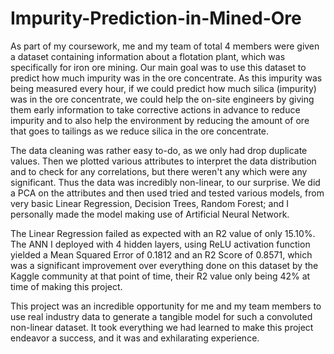 # Impurity-Prediction-in-Mined-Ore
As part of my coursework, me and my team of total 4 members were given a dataset containing information about a flotation plant,
which was specifically for iron ore mining. Our main goal was to use this dataset to predict how much impurity was in the ore 
concentrate. As this impurity was being measured every hour, if we could predict how much silica (impurity) was in the ore
concentrate, we could help the on-site engineers by giving them early information to take corrective actions in advance to reduce
impurity and to also help the environment by reducing the amount of ore that goes to tailings as we reduce silica in the ore concentrate.

The data cleaning was rather easy to-do, as we only had drop duplicate values. Then we plotted various attributes to interpret the data 
distribution and to check for any correlations, but there weren't any which were any significant. Thus the data was incredibly non-linear, 
to our surprise. We did a PCA on the attributes and then used tried and tested various models, from very basic Linear Regression, 
Decision Trees, Random Forest; and I personally made the model making use of Artificial Neural Network.

The Linear Regression failed as expected with an R2 value of only 15.10%. The ANN I deployed with 4 hidden layers, using ReLU activation
function yielded a Mean Squared Error of 0.1812 and an R2 Score of 0.8571, which was a significant improvement over everything done on this 
dataset by the Kaggle community at that point of time, their R2 value only being 42% at time of making this project.

This project was an incredible opportunity for me and my team members to use real industry data to generate a tangible model for such a 
convoluted non-linear dataset. It took everything we had learned to make this project endeavor a success, and it was and exhilarating experience.
